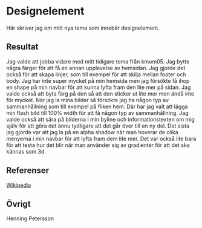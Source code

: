 Designelement
=======================

Här skriver jag om mitt nya tema som innebär designelement.

Resultat
-----------------------

Jag valde att jobba vidare med mitt tidigare tema från kmom05. Jag bytte några färger för att få en annan upplevelse av hemsidan. Jag gjorde det också för att skapa linjer, som till exempel för att skilja mellan footer och body. Jag har inte super mycket på min hemsida men jag försökte få ihop en shape på min navbar för att kunna lyfta fram den lite mer på sidan. Jag valde också att byta färg på den så att den sticker ut lite mer men ändå inte för mycket. När jag la mina bilder så försökte jag ha någon typ av sammanhållning som till exempel på fliken hem. Där har jag valt att lägga min flash bild till 100% width för att få någon typ av sammanhållning. Jag valde också att sära på bilderna i min byline och informationstexten om mig själv för att göra det ännu tydligare att det går över till en ny del. Det sista jag gjorde var att jag la på en alpha shadow när man hoverar de olika menyerna i min navbar för att lyfta fram dem lite mer. Det var också lite bara för att testa hur det blir när man använder sig av gradienter för att det ska kännas som 3d.


Referenser
-----------------------

[Wikipedia](https://en.wikipedia.org/wiki/Visual_design_elements_and_principles)

Övrigt
-----------------------

Henning Petersson
